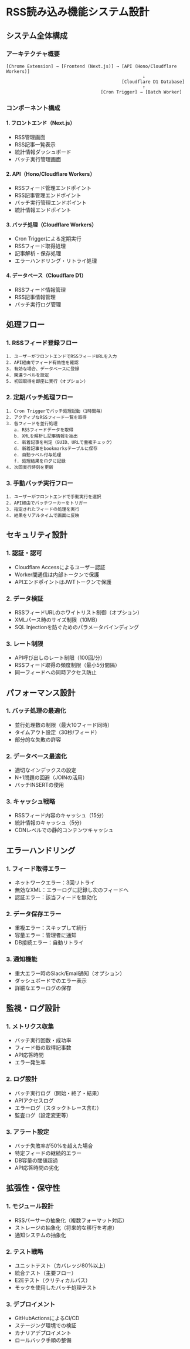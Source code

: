 # RSS読み込み機能システム設計

## システム全体構成

### アーキテクチャ概要
```
[Chrome Extension] → [Frontend (Next.js)] → [API (Hono/Cloudflare Workers)]
                                                    ↓
                                            [Cloudflare D1 Database]
                                                    ↑
                                    [Cron Trigger] → [Batch Worker]
```

### コンポーネント構成

#### 1. フロントエンド（Next.js）
- RSS管理画面
- RSS記事一覧表示
- 統計情報ダッシュボード
- バッチ実行管理画面

#### 2. API（Hono/Cloudflare Workers）
- RSSフィード管理エンドポイント
- RSS記事管理エンドポイント
- バッチ実行管理エンドポイント
- 統計情報エンドポイント

#### 3. バッチ処理（Cloudflare Workers）
- Cron Triggerによる定期実行
- RSSフィード取得処理
- 記事解析・保存処理
- エラーハンドリング・リトライ処理

#### 4. データベース（Cloudflare D1）
- RSSフィード情報管理
- RSS記事情報管理
- バッチ実行ログ管理

## 処理フロー

### 1. RSSフィード登録フロー
```
1. ユーザーがフロントエンドでRSSフィードURLを入力
2. API経由でフィード有効性を確認
3. 有効な場合、データベースに登録
4. 関連ラベルを設定
5. 初回取得を即座に実行（オプション）
```

### 2. 定期バッチ処理フロー
```
1. Cron Triggerでバッチ処理起動（1時間毎）
2. アクティブなRSSフィード一覧を取得
3. 各フィードを並行処理
   a. RSSフィードデータを取得
   b. XMLを解析し記事情報を抽出
   c. 新着記事を判定（GUID、URLで重複チェック）
   d. 新着記事をbookmarksテーブルに保存
   e. 自動ラベル付与処理
   f. 処理結果をログに記録
4. 次回実行時刻を更新
```

### 3. 手動バッチ実行フロー
```
1. ユーザーがフロントエンドで手動実行を選択
2. API経由でバッチワーカーをトリガー
3. 指定されたフィードの処理を実行
4. 結果をリアルタイムで画面に反映
```

## セキュリティ設計

### 1. 認証・認可
- Cloudflare Accessによるユーザー認証
- Worker間通信は内部トークンで保護
- APIエンドポイントはJWTトークンで保護

### 2. データ検証
- RSSフィードURLのホワイトリスト制御（オプション）
- XMLパース時のサイズ制限（10MB）
- SQL Injectionを防ぐためのパラメータバインディング

### 3. レート制限
- API呼び出しのレート制限（100回/分）
- RSSフィード取得の頻度制限（最小5分間隔）
- 同一フィードへの同時アクセス防止

## パフォーマンス設計

### 1. バッチ処理の最適化
- 並行処理数の制限（最大10フィード同時）
- タイムアウト設定（30秒/フィード）
- 部分的な失敗の許容

### 2. データベース最適化
- 適切なインデックスの設定
- N+1問題の回避（JOINの活用）
- バッチINSERTの使用

### 3. キャッシュ戦略
- RSSフィード内容のキャッシュ（15分）
- 統計情報のキャッシュ（5分）
- CDNレベルでの静的コンテンツキャッシュ

## エラーハンドリング

### 1. フィード取得エラー
- ネットワークエラー：3回リトライ
- 無効なXML：エラーログに記録し次のフィードへ
- 認証エラー：該当フィードを無効化

### 2. データ保存エラー
- 重複エラー：スキップして続行
- 容量エラー：管理者に通知
- DB接続エラー：自動リトライ

### 3. 通知機能
- 重大エラー時のSlack/Email通知（オプション）
- ダッシュボードでのエラー表示
- 詳細なエラーログの保存

## 監視・ログ設計

### 1. メトリクス収集
- バッチ実行回数・成功率
- フィード毎の取得記事数
- API応答時間
- エラー発生率

### 2. ログ設計
- バッチ実行ログ（開始・終了・結果）
- APIアクセスログ
- エラーログ（スタックトレース含む）
- 監査ログ（設定変更等）

### 3. アラート設定
- バッチ失敗率が50%を超えた場合
- 特定フィードの継続的エラー
- DB容量の閾値超過
- API応答時間の劣化

## 拡張性・保守性

### 1. モジュール設計
- RSSパーサーの抽象化（複数フォーマット対応）
- ストレージの抽象化（将来的な移行を考慮）
- 通知システムの抽象化

### 2. テスト戦略
- ユニットテスト（カバレッジ80%以上）
- 統合テスト（主要フロー）
- E2Eテスト（クリティカルパス）
- モックを使用したバッチ処理テスト

### 3. デプロイメント
- GitHubActionsによるCI/CD
- ステージング環境での検証
- カナリアデプロイメント
- ロールバック手順の整備